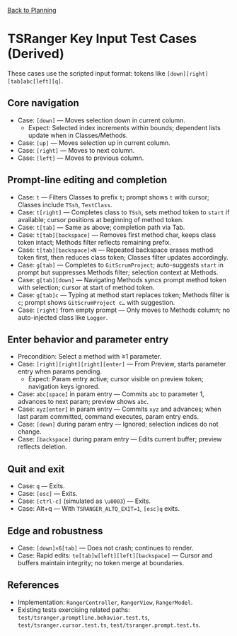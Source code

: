 [Back to Planning](./planning.md)

# TSRanger Key Input Test Cases (Derived)

These cases use the scripted input format: tokens like `[down][right][tab]abc[left][q]`.

## Core navigation
- Case: `[down]` — Moves selection down in current column.
  - Expect: Selected index increments within bounds; dependent lists update when in Classes/Methods.
- Case: `[up]` — Moves selection up in current column.
- Case: `[right]` — Moves to next column.
- Case: `[left]` — Moves to previous column.

## Prompt-line editing and completion
- Case: `t` — Filters Classes to prefix `t`; prompt shows `t` with cursor; Classes include `TSsh`, `TestClass`.
- Case: `t[right]` — Completes class to `TSsh`, sets method token to `start` if available; cursor positions at beginning of method token.
- Case: `t[tab]` — Same as above; completion path via Tab.
- Case: `t[tab][backspace]` — Removes first method char, keeps class token intact; Methods filter reflects remaining prefix.
- Case: `t[tab][backspace]×N` — Repeated backspace erases method token first, then reduces class token; Classes filter updates accordingly.
- Case: `g[tab]` — Completes to `GitScrumProject`; auto-suggests `start` in prompt but suppresses Methods filter; selection context at Methods.
- Case: `g[tab][down]` — Navigating Methods syncs prompt method token with selection; cursor at start of method token.
- Case: `g[tab]c` — Typing at method start replaces token; Methods filter is `c`; prompt shows `GitScrumProject c…` with suggestion.
- Case: `[right]` from empty prompt — Only moves to Methods column; no auto-injected class like `Logger`.

## Enter behavior and parameter entry
- Precondition: Select a method with ≥1 parameter.
- Case: `[right][right][right][enter]` — From Preview, starts parameter entry when params pending.
  - Expect: Param entry active; cursor visible on preview token; navigation keys ignored.
- Case: `abc[space]` in param entry — Commits `abc` to parameter 1, advances to next param; preview shows `abc`.
- Case: `xyz[enter]` in param entry — Commits `xyz` and advances; when last param committed, command executes, param entry ends.
- Case: `[down]` during param entry — Ignored; selection indices do not change.
- Case: `[backspace]` during param entry — Edits current buffer; preview reflects deletion.

## Quit and exit
- Case: `q` — Exits.
- Case: `[esc]` — Exits.
- Case: `[ctrl-c]` (simulated as `\u0003`) — Exits.
- Case: Alt+q — With `TSRANGER_ALTQ_EXIT=1`, `[esc]q` exits.

## Edge and robustness
- Case: `[down]×6[tab]` — Does not crash; continues to render.
- Case: Rapid edits: `te[tab]w[left][left][backspace]` — Cursor and buffers maintain integrity; no token merge at boundaries.

## References
- Implementation: `RangerController`, `RangerView`, `RangerModel`.
- Existing tests exercising related paths: `test/tsranger.promptline.behavior.test.ts`, `test/tsranger.cursor.test.ts`, `test/tsranger.prompt.test.ts`.